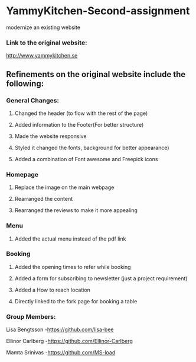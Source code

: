 # YammyKitchen-Second-assignment
modernize an existing website

### Link to the original website:
http://www.yammykitchen.se


## Refinements on the original website include the following:
### General Changes:
1. Changed the header (to flow with the rest of the page)

2. Added information to the Footer(For better structure)

3. Made the website responsive

4. Styled it changed the fonts, background for better appearance)

5. Added a combination of Font awesome and Freepick icons

### Homepage
1. Replace the image on the main webpage

2. Rearranged the content

3. Rearranged the reviews to make it more appealing

### Menu
1. Added the actual menu instead of the pdf link

### Booking
1. Added the opening times to refer while booking

2. Added a form for subscribing to newsletter (just a project requirement)

3. Added a How to reach location

4. Directly linked to the fork page for booking a table 

### Group Members:
Lisa Bengtsson -https://github.com/lisa-bee

Ellinor Carlberg -https://github.com/Ellinor-Carlberg

Mamta Srinivas -https://github.com/MS-load
